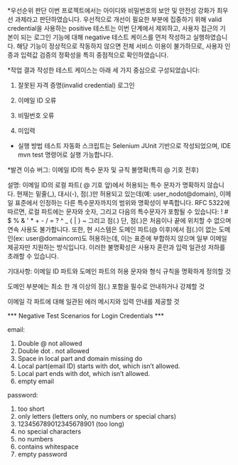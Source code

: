 *우선순위 판단
이번 프로젝트에서는 아이디와 비밀번호의 보안 및 안전성 강화가 최우선 과제라고 판단하였습니다. 우선적으로 개선이 필요한 부분에 집중하기 위해 valid credential을 사용하는 positive 테스트는 이번 단계에서 제외하고, 사용자 접근의 기본이 되는 로그인 기능에 대해 negative 테스트 케이스를 먼저 작성하고 실행하였습니다.
해당 기능이 정상적으로 작동하지 않으면 전체 서비스 이용이 불가하므로, 사용자 인증과 입력값 검증의 정확성을 특히 중점적으로 확인하였습니다.

*작업 결과
작성한 테스트 케이스는 아래 세 가지 중심으로 구성되었습니다:

1. 잘못된 자격 증명(invalid credential) 로그인

2. 이메일 ID 오류

3. 비밀번호 오류

4. 미입력

* 실행 방법
테스트 자동화 스크립트는 Selenium JUnit 기반으로 작성되었으며, IDE mvn test 명령어로 실행 가능합니다.


*발견 이슈
버그: 이메일 ID의 특수 문자 및 규칙 불명확(특히 @ 기호 전후)

설명:
이메일 ID의 로컬 파트( @ 기호 앞)에서 허용되는 특수 문자가 명확하지 않습니다. 현재는 밑줄(_), 대시(-), 점(.)만 허용되고 있는데(예: user_nodot@domain), 이메일 표준에서 인정하는 다른 특수문자까지의 범위와 명확성이 부족합니다.
RFC 5322에 따르면, 로컬 파트에는 문자와 숫자, 그리고 다음의 특수문자가 포함될 수 있습니다:
! # $ % & ' * + - / = ? ^ _ { | } ~ 그리고 점(.)
단, 점(.)은 처음이나 끝에 위치할 수 없으며 연속 사용도 불가합니다.
또한, 현 시스템은 도메인 파트(@ 이후)에서 점(.)이 없는 도메인(ex: user@domaincom)도 허용하는데, 이는 표준에 부합하지 않으며 일부 이메일 제공자만 지원하는 방식입니다.
이러한 불명확성은 사용자 혼란과 입력 일관성 저하를 초래할 수 있습니다.

기대사항:
이메일 ID 파트와 도메인 파트의 허용 문자와 형식 규칙을 명확하게 정의할 것

도메인 부분에는 최소 한 개 이상의 점(.) 포함을 필수로 안내하거나 강제할 것

이메일 각 파트에 대해 일관된 에러 메시지와 입력 안내를 제공할 것



*** Negative Test Scenarios for Login Credentials ***

email:
1. Double @ not allowed
2. Double dot . not allowed 
3. Space in local part and domain missing do
4. Local part(email ID) starts with dot, which isn’t allowed. 
5. Local part ends with dot, which isn’t allowed.
6. empty email
   
password:
1. too short
2. only letters (letters only, no numbers or special chars)
3. 123456789012345678901 (too long)
4. no special characters
5. no numbers
6. contains whitespace
7. empty password





